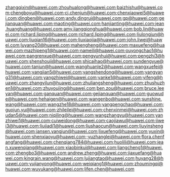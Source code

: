 zhangqixin@huawei.com;zhouhualong@huawei.com;baizhishu@huawei.com;chengboyu@huawei.com;cj.chenjun@huawei.com;chenxiaowei5@huawei.com;dingben@huawei.com;andy.dingrui@huawei.com;gp@huawei.com;gejianquan@huawei.com;maoting@huawei.com;hanjianting@huawei.com;jean.huanghuang@huawei.com;amy.jiangqionghua@huawei.com;bob.lin@huawei.com;richard.liping@huawei.com;richard.liping@huawei.com;liulongjun@huawei.com;liuqian16@huawei.com;liuxiaojia@huawei.com;john.liwei@huawei.com;luyang20@huawei.com;mahengheng@huawei.com;maxuefeng@huawei.com;mazhipeng1@huawei.com;nameili@huawei.com;ouyongchao1@huawei.com;pangrenxue@huawei.com;pengyunhui@huawei.com;pengzhi3@huawei.com;shenshouji@huawei.com;shicaihao@huawei.com;sundengyue@huawei.com;tanjun@huawei.com;wanghuanle2@huawei.com;wangxuefei@huawei.com;yangjian5@huawei.com;yangshendong@huawei.com;yangyang31@huawei.com;yangzhiwei@huawei.com;yanke1@huawei.com;yifeng@huawei.com;zhangyilun@huawei.com;zhuliangsheng@huawei.com;zhushuzhen1@huawei.com;zhuyoujing@huawei.com;ben.zou@huawei.com;bruce.leeyan@huawei.com;ganquan@huawei.com;gejianquan@huawei.com;guowude@huawei.com;hehaigen@huawei.com;wangenbo@huawei.com;sunshine.wang@huawei.com;wangzhe18@huawei.com;yangpengchao@huawei.com;guojun.yu@huawei.com;zhileilei@huawei.com;chenxinmei@huawei.com;zhudan5@huawei.com;niqiling@huawei.com;wangzhangyu@huawei.com;yanzhiwei1@huawei.com;cuiweidong@huawei.com;caojiawu@huawei.com;jiwei3@huawei.com;liujiadi1@huawei.com;liushaocun@huawei.com;liuyinsheng@huawei.com;jansen.yangjun@huawei.com;lixuefeng@huawei.com;yuxin@huawei.com;shenxiaoyu@huawei.com;;yuzhanglei@huawei.com;flora.chenfangfang@huawei.com;chenqiang784@huawei.com;huolili@huawei.com;jean.xuwenqiang@huawei.com;xiaobinkui@huawei.com;liangcheng1@huawei.com;zhengbo3@huawei.com;andrew.zheng@huawei.com;jiaxuefang@huawei.com;kingrain.wang@huawei.com;lujiangtao@huawei.com;huyang28@huawei.com;yujianyong@huawei.com;weiqiang1@huawei.com;zhoumingqi@huawei.com;wuyukang@huawei.com;lifen.chen@huawei.com